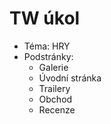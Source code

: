 # TW úkol
- Téma: HRY
- Podstránky: 
    - Galerie
    - Úvodní stránka
    - Trailery
    - Obchod
    - Recenze